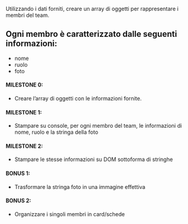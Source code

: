 Utilizzando i dati forniti, creare un array di oggetti per rappresentare i membri del team.

## Ogni membro è caratterizzato dalle seguenti informazioni:
- nome
- ruolo
- foto

#### MILESTONE 0:
- Creare l’array di oggetti con le informazioni fornite. 
#### MILESTONE 1:
- Stampare su console, per ogni membro del team, le informazioni di nome, ruolo e la stringa della foto
#### MILESTONE 2:
- Stampare le stesse informazioni su DOM sottoforma di stringhe
#### BONUS 1:
- Trasformare la stringa foto in una immagine effettiva
#### BONUS 2:
- Organizzare i singoli membri in card/schede